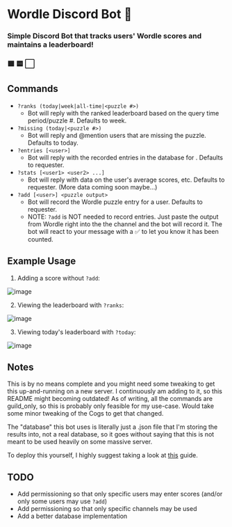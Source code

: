 # Wordle Discord Bot 🤖
### Simple Discord Bot that tracks users' Wordle scores and maintains a leaderboard!
### 🟩 🟨 ⬜

## Commands
- `?ranks (today|week|all-time|<puzzle #>)`
  - Bot will reply with the ranked leaderboard based on the query time period/puzzle #. Defaults to week.
- `?missing (today|<puzzle #>)`
  - Bot will reply and @mention users that are missing the puzzle. Defaults to today.
- `?entries [<user>]`
  - Bot will reply with the recorded entries in the database for <user>. Defaults to requester.
- `?stats [<user1> <user2> ...]`
  - Bot will reply with data on the user's average scores, etc. Defaults to requester. (More data coming soon maybe...)
- `?add [<user>] <puzzle output>`
  - Bot will record the Wordle puzzle entry for a user. Defaults to requester.
  - NOTE: `?add` is NOT needed to record entries. Just paste the output from Wordle right into the the channel and the bot will record it. The bot will react to your message with a ✅ to let you know it has been counted.

## Example Usage

1. Adding a score without `?add`:

![image](https://user-images.githubusercontent.com/25470007/150624652-18f34aea-aab8-4187-bf19-6a41f3c2ec85.png)

2. Viewing the leaderboard with `?ranks`:

![image](https://user-images.githubusercontent.com/25470007/150624623-4b9e7043-88b7-446b-bd0e-02bc999d6006.png)

3. Viewing today's leaderboard with `?today`:

![image](https://user-images.githubusercontent.com/25470007/150624781-5ff68297-c62f-4d69-a228-50680d37fc96.png)

## Notes

This is by no means complete and you might need some tweaking to get this up-and-running on a new server. I continuously am adding to it, so this README might becoming outdated! As of writing, all the commands are guild_only, so this is probably only feasible for my use-case. Would take some minor tweaking of the Cogs to get that changed.

The "database" this bot uses is literally just a .json file that I'm storing the results into, not a real database, so it goes without saying that this is not meant to be used heavily on some massive server.

To deploy this yourself, I highly suggest taking a look at [this](https://realpython.com/how-to-make-a-discord-bot-python/) guide.

## TODO

- Add permissioning so that only specific users may enter scores (and/or only some users may use `?add`)
- Add permissioning so that only specific channels may be used
- Add a better database implementation
